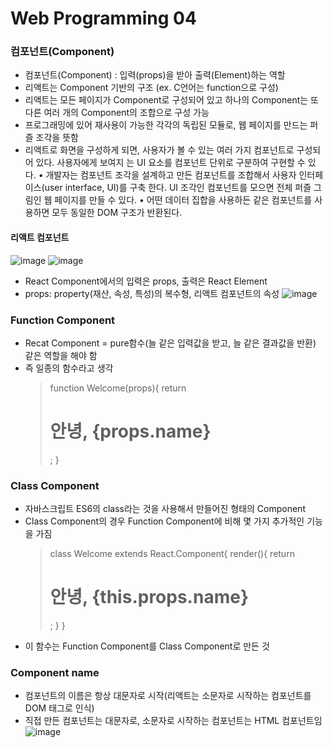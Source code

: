# Web Programming 04

### 컴포넌트(Component)
- 컴포넌트(Component) : 입력(props)을 받아 출력(Element)하는 역할
- 리액트는 Component 기반의 구조 (ex. C언어는 function으로 구성)
- 리액트는 모든 페이지가 Component로 구성되어 있고 하나의 Component는 또 다른 여러 개의 Component의
조합으로 구성 가능
- 프로그래밍에 있어 재사용이 가능한 각각의 독립된 모듈로, 웹 페이지를 만드는 퍼즐 조각을 뜻함
- 리액트로 화면을 구성하게 되면, 사용자가 볼 수 있는 여러 가지 컴포넌트로 구성되어 있다. 사용자에게 보여지
는 UI 요소를 컴포넌트 단위로 구분하여 구현할 수 있다.
• 개발자는 컴포넌트 조각을 설계하고 만든 컴포넌트를 조합해서 사용자 인터페이스(user interface, UI)를 구축
한다. UI 조각인 컴포넌트를 모으면 전체 퍼즐 그림인 웹 페이지를 만들 수 있다.
• 어떤 데이터 집합을 사용하든 같은 컴포넌트를 사용하면 모두 동일한 DOM 구조가 반환된다.

#### 리액트 컴포넌트
![image](https://github.com/Gnyo/React/assets/102850495/cd048f01-8eeb-43ef-b703-6d4ef182269f)
![image](https://github.com/Gnyo/React/assets/102850495/e62f5f32-1e2b-4bfd-b810-855f752402b4)
- React Component에서의 입력은 props, 출력은 React Element
- props: property(재산, 속성, 특성)의 복수형, 리액트 컴포넌트의 속성
![image](https://github.com/Gnyo/React/assets/102850495/9817225e-6e09-4e34-a0bb-730370c5604e)


### Function Component
- Recat Component = pure함수(늘 같은 입력값을 받고, 늘 같은 결과값을 반환) 같은 역할을 해야 함
- 즉 일종의 함수라고 생각
  > function Welcome(props){
  >   return <h1>안녕, {props.name}</h1>;
  > }

### Class Component
- 자바스크립트 ES6의 class라는 것을 사용해서 만들어진 형태의 Component
- Class Component의 경우 Function Component에 비해 몇 가지 추가적인 기능을 가짐
  > class Welcome extends React.Component{
  >   render(){
  >     return <h1>안녕, {this.props.name}</h1>;
  >   }
  > }
- 이 함수는 Function Component를 Class Component로 만든 것

### Component name
- 컴포넌트의 이름은 항상 대문자로 시작(리액트는 소문자로 시작하는 컴포넌트를 DOM 태그로 인식)
- 직접 만든 컴포넌트는 대문자로, 소문자로 시작하는 컴포넌트는 HTML 컴포넌트임
![image](https://github.com/Gnyo/React/assets/102850495/21f7086b-e2db-4c80-8e74-893e0dc1ca4c)

